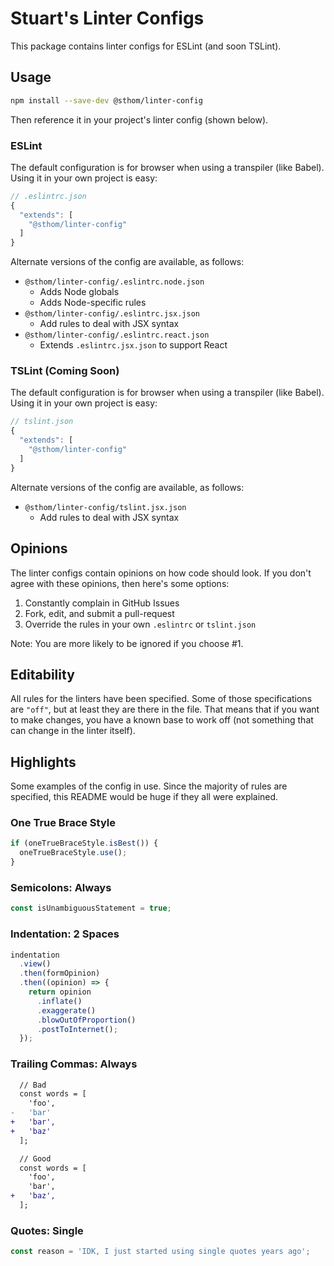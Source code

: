 # Stuart's Linter Configs

This package contains linter configs for ESLint (and soon TSLint).

## Usage

```sh
npm install --save-dev @sthom/linter-config
```

Then reference it in your project's linter config (shown below).

### ESLint

The default configuration is for browser when using a transpiler (like Babel). Using it in your own project is easy:

```js
// .eslintrc.json
{
  "extends": [
    "@sthom/linter-config"
  ]
}
```

Alternate versions of the config are available, as follows:

* `@sthom/linter-config/.eslintrc.node.json`
  * Adds Node globals
  * Adds Node-specific rules
* `@sthom/linter-config/.eslintrc.jsx.json`
  * Add rules to deal with JSX syntax
* `@sthom/linter-config/.eslintrc.react.json`
  * Extends `.eslintrc.jsx.json` to support React


### TSLint (Coming Soon)

The default configuration is for browser when using a transpiler (like Babel). Using it in your own project is easy:

```js
// tslint.json
{
  "extends": [
    "@sthom/linter-config"
  ]
}
```

Alternate versions of the config are available, as follows:

* `@sthom/linter-config/tslint.jsx.json`
  * Add rules to deal with JSX syntax

## Opinions

The linter configs contain opinions on how code should look. If you don't agree with these opinions, then here's some options:

1. Constantly complain in GitHub Issues
2. Fork, edit, and submit a pull-request
3. Override the rules in your own `.eslintrc` or `tslint.json`

Note: You are more likely to be ignored if you choose #1.

## Editability

All rules for the linters have been specified. Some of those specifications are `"off"`, but at least they are there in the file. That means that if you want to make changes, you have a known base to work off (not something that can change in the linter itself).

## Highlights

Some examples of the config in use. Since the majority of rules are specified, this README would be huge if they all were explained.

### One True Brace Style

```js
if (oneTrueBraceStyle.isBest()) {
  oneTrueBraceStyle.use();
}
```

### Semicolons: Always

```js
const isUnambiguousStatement = true;
```

### Indentation: 2 Spaces

```js
indentation
  .view()
  .then(formOpinion)
  .then((opinion) => {
    return opinion
      .inflate()
      .exaggerate()
      .blowOutOfProportion()
      .postToInternet();
  });
```

### Trailing Commas: Always

```diff
  // Bad
  const words = [
    'foo',
-   'bar'
+   'bar',
+   'baz'
  ];

  // Good
  const words = [
    'foo',
    'bar',
+   'baz',
  ];
```

### Quotes: Single

```js
const reason = 'IDK, I just started using single quotes years ago';
```
